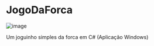 # JogoDaForca

![image](https://user-images.githubusercontent.com/116506930/235799328-eff5e83e-4558-4aa4-b030-89541781b16b.png)

Um joguinho simples da forca em C# (Aplicação Windows)
